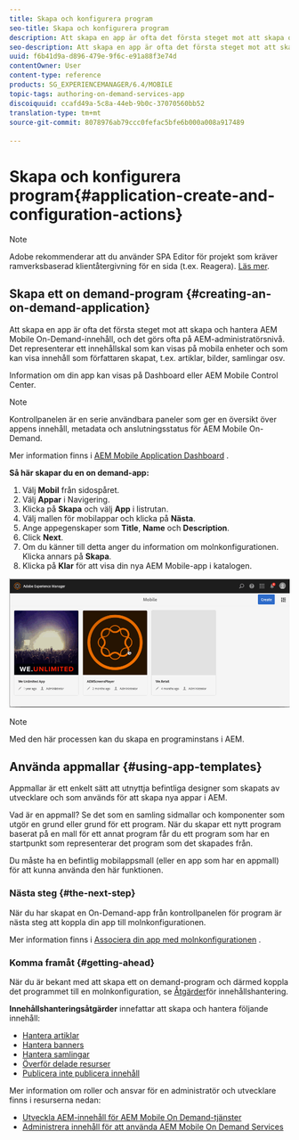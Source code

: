 ```yaml
---
title: Skapa och konfigurera program
seo-title: Skapa och konfigurera program
description: Att skapa en app är ofta det första steget mot att skapa och hantera AEM Mobile On-Demand-innehåll. Följ den här sidan om du vill veta mer.
seo-description: Att skapa en app är ofta det första steget mot att skapa och hantera AEM Mobile On-Demand-innehåll. Följ den här sidan om du vill veta mer.
uuid: f6b41d9a-d896-479e-9f6c-e91a88f3e74d
contentOwner: User
content-type: reference
products: SG_EXPERIENCEMANAGER/6.4/MOBILE
topic-tags: authoring-on-demand-services-app
discoiquuid: ccafd49a-5c8a-44eb-9b0c-37070560bb52
translation-type: tm+mt
source-git-commit: 8078976ab79ccc0fefac5bfe6b000a008a917489

---
```



# Skapa och konfigurera program{#application-create-and-configuration-actions}

>[!NOTE]
>
>Adobe rekommenderar att du använder SPA Editor för projekt som kräver ramverksbaserad klientåtergivning för en sida (t.ex. Reagera). [Läs mer](/help/sites-developing/spa-overview.md).

## Skapa ett on demand-program {#creating-an-on-demand-application}

Att skapa en app är ofta det första steget mot att skapa och hantera AEM Mobile On-Demand-innehåll, och det görs ofta på AEM-administratörsnivå. Det representerar ett innehållskal som kan visas på mobila enheter och som kan visa innehåll som författaren skapat, t.ex. artiklar, bilder, samlingar osv.

Information om din app kan visas på Dashboard eller AEM Mobile Control Center.

>[!NOTE]
>
>Kontrollpanelen är en serie användbara paneler som ger en översikt över appens innehåll, metadata och anslutningsstatus för AEM Mobile On-Demand.
>
>Mer information finns i [AEM Mobile Application Dashboard](/help/mobile/mobile-apps-ondemand-application-dashboard.md) .

**Så här skapar du en on demand-app:**

1. Välj **Mobil** från sidospåret.
1. Välj **Appar** i Navigering.
1. Klicka på **Skapa** och välj **App** i listrutan.
1. Välj mallen för mobilappar och klicka på **Nästa**.
1. Ange appegenskaper som **Title**, **Name** och **Description**.
1. Click **Next**.
1. Om du känner till detta anger du information om molnkonfigurationen. Klicka annars på **Skapa**.
1. Klicka på **Klar** för att visa din nya AEM Mobile-app i katalogen.

![chlimage_1](assets/chlimage_1.gif)

>[!NOTE]
>
>Med den här processen kan du skapa en programinstans i AEM.

## Använda appmallar {#using-app-templates}

Appmallar är ett enkelt sätt att utnyttja befintliga designer som skapats av utvecklare och som används för att skapa nya appar i AEM.

Vad är en appmall? Se det som en samling sidmallar och komponenter som utgör en grund eller grund för ett program.
När du skapar ett nytt program baserat på en mall för ett annat program får du ett program som har en startpunkt som representerar det program som det skapades från.

Du måste ha en befintlig mobilappsmall (eller en app som har en appmall) för att kunna använda den här funktionen.

### Nästa steg {#the-next-step}

När du har skapat en On-Demand-app från kontrollpanelen för program är nästa steg att koppla din app till molnkonfigurationen.

Mer information finns i [Associera din app med molnkonfigurationen](/help/mobile/mobile-on-demand-associating-an-on-demand-app-to-cloud-configuration.md) .

### Komma framåt {#getting-ahead}

När du är bekant med att skapa ett on demand-program och därmed koppla det programmet till en molnkonfiguration, se [Åtgärder](/help/mobile/mobile-apps-ondemand-manage-content-ondemand.md)för innehållshantering.

**Innehållshanteringsåtgärder** innefattar att skapa och hantera följande innehåll:

* [Hantera artiklar](/help/mobile/mobile-on-demand-managing-articles.md)
* [Hantera banners](/help/mobile/mobile-on-demand-managing-banners.md)
* [Hantera samlingar](/help/mobile/mobile-on-demand-managing-collections.md)
* [Överför delade resurser](/help/mobile/mobile-on-demand-shared-resources.md)
* [Publicera inte publicera innehåll](/help/mobile/mobile-on-demand-publishing-unpublishing.md)

Mer information om roller och ansvar för en administratör och utvecklare finns i resurserna nedan:

* [Utveckla AEM-innehåll för AEM Mobile On Demand-tjänster](/help/mobile/aem-mobile-on-demand.md)
* [Administrera innehåll för att använda AEM Mobile On Demand Services](/help/mobile/aem-mobile.md)
